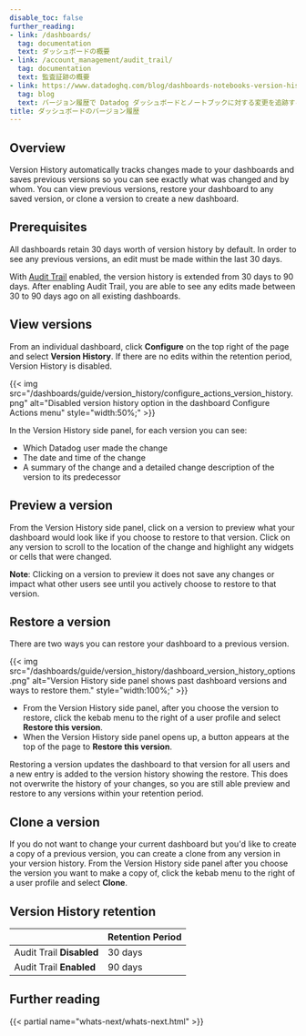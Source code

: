 ```yaml
---
disable_toc: false
further_reading:
- link: /dashboards/
  tag: documentation
  text: ダッシュボードの概要
- link: /account_management/audit_trail/
  tag: documentation
  text: 監査証跡の概要
- link: https://www.datadoghq.com/blog/dashboards-notebooks-version-history/
  tag: blog
  text: バージョン履歴で Datadog ダッシュボードとノートブックに対する変更を追跡する
title: ダッシュボードのバージョン履歴
---
```


## Overview
Version History automatically tracks changes made to your dashboards and saves previous versions so you can see exactly what was changed and by whom. You can view previous versions, restore your dashboard to any saved version, or clone a version to create a new dashboard.

## Prerequisites
All dashboards retain 30 days worth of version history by default. In order to see any previous versions, an edit must be made within the last 30 days. 

With [Audit Trail][1] enabled, the version history is extended from 30 days to 90 days. After enabling Audit Trail, you are able to see any edits made between 30 to 90 days ago on all existing dashboards. 

## View versions
From an individual dashboard, click **Configure** on the top right of the page and select **Version History**. If there are no edits within the retention period, Version History is disabled.

{{< img src="/dashboards/guide/version_history/configure_actions_version_history.png" alt="Disabled version history option in the dashboard Configure Actions menu" style="width:50%;" >}}

In the Version History side panel, for each version you can see:
- Which Datadog user made the change
- The date and time of the change
- A summary of the change and a detailed change description of the version to its predecessor

## Preview a version
From the Version History side panel, click on a version to preview what your dashboard would look like if you choose to restore to that version. Click on any version to scroll to the location of the change and highlight any widgets or cells that were changed.

**Note**: Clicking on a version to preview it does not save any changes or impact what other users see until you actively choose to restore to that version.

## Restore a version
There are two ways you can restore your dashboard to a previous version.

{{< img src="/dashboards/guide/version_history/dashboard_version_history_options.png" alt="Version History side panel shows past dashboard versions and ways to restore them." style="width:100%;" >}}

- From the Version History side panel, after you choose the version to restore, click the kebab menu to the right of a user profile and select **Restore this version**.
- When the Version History side panel opens up, a button appears at the top of the page to **Restore this version**.

Restoring a version updates the dashboard to that version for all users and a new entry is added to the version history showing the restore. This does not overwrite the history of your changes, so you are still able preview and restore to any versions within your retention period. 

## Clone a version
If you do not want to change your current dashboard but you'd like to create a copy of a previous version, you can create a clone from any version in your version history. From the Version History side panel after you choose the version you want to make a copy of, click the kebab menu to the right of a user profile and select **Clone**.

## Version History retention

|                          | Retention Period    |
| -----------------------  | ------- |
| Audit Trail **Disabled** | 30 days |
| Audit Trail **Enabled**  | 90 days |


[1]: /ja/account_management/audit_trail/

## Further reading

{{< partial name="whats-next/whats-next.html" >}}